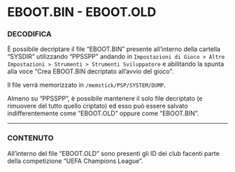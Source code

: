 # EBOOT.BIN - EBOOT.OLD

### DECODIFICA

È possibile decriptare il file “EBOOT.BIN” presente all’interno della cartella “SYSDIR” utilizzando “PPSSPP” andando
in ```Impostazioni di Gioco > Altre Impostazioni > Strumenti > Strumenti Sviluppatore``` e abilitando la spunta alla
voce “Crea EBOOT.BIN decriptato all’avvio del gioco”.

Il file verrà memorizzato in ```/memstick/PSP/SYSTEM/DUMP```.

Almeno su “PPSSPP”, è possibile mantenere il solo file decriptato (e rimuovere del tutto quello criptato) ed esso può
essere salvato indifferentemente come “EBOOT.OLD” oppure come “EBOOT.BIN”.

* * *

### CONTENUTO

All’interno del file “EBOOT.OLD” sono presenti gli ID dei club facenti parte della competizione “UEFA Champions League”.
